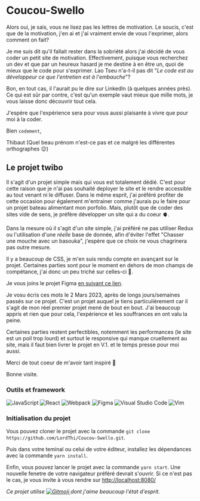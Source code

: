 # Coucou-Swello

Alors oui, je sais, vous ne lisez pas les lettres de motivation. Le soucis, c'est que de la motivation, j'en ai et j'ai vraiment envie de vous l'exprimer, alors comment on fait?

Je me suis dit qu'il fallait rester dans la sobriété alors j'ai décidé de vous coder un petit site de motivation. Effectivement, puisque vous recherchez un dev et que par un heureux hasard je me destine à en être un, quoi de mieux que le code pour s'exprimer.
Lao Tseu n'a-t-il pas dit "*Le code est au développeur ce que l'entretien est à l'embauche*"?

Bon, en tout cas, il l'aurait pu le dire sur LinkedIn (à quelques années près). Ce qui est sûr par contre, c'est qu'un exemple vaut mieux que mille mots, je vous laisse donc découvrir tout cela.

J'espère que l'expérience sera pour vous aussi plaisante à vivre que pour moi à la coder.

Bien `codement`,

Thibaut (Quel beau prénom n'est-ce pas et ce malgré les différentes orthographes 😉)

## Le projet twibo

Il s'agit d'un projet simple mais qui vous est totalement dédié. C'est pour cette raison que je n'ai pas souhaité deployer le site et le rendre accessible au tout venant ni le diffuser. Dans le même esprit, j'ai préféré profiter de cette occasion pour également m'entrainer comme j'aurais pu le faire pour un projet bateau alimentant mon porfolio. Mais, plutôt que de coder des sites vide de sens, je préfère développer un site qui a du coeur 🫀.

Dans la mesure où il s'agit d'un site simple, j'ai préféré ne pas utiliser Redux ou l'utilisation d'une *réelle* base de donnée, afin d'éviter l'effet "Chasser une mouche avec un basouka", j'espère que ce choix ne vous chagrinera pas outre mesure.

Il y a beaucoup de CSS, je m'en suis rendu compte en avançant sur le projet. Certaines parties sont pour le moment en dehors de mon champs de compétance, j'ai donc un peu triché sur celles-ci 🤫.  

Je vous joins le projet Figma [en suivant ce lien](https://www.figma.com/file/vK4UM2rTQxS53I5CJjB8nP/swello-project?t=fNaPov8Tc2pJKZ5z-1).  

Je vosu écris ces mots le 2 Mars 2023, après de longs jours/semaines passés sur ce projet. C'est un projet auquel je tiens particulièrement car il s'agit de mon réel premier projet mené de bout en bout. J'ai beaucoup appris et rien que pour cela, l'expérience et les souffrances en ont valu la peine.  

Certaines parties restent perfectibles, notemment les performances (le site est un poil trop lourd) et surtout le responsive qui manque cruellement au site, mais il faut bien livrer le projet en V.1. et le temps presse pour moi aussi.  

Merci de tout coeur de m'avoir tant inspiré 💙

Bonne visite.

### Outils et framework

![JavaScript](https://img.shields.io/badge/javascript-%23323330.svg?style=for-the-badge&logo=javascript&logoColor=%23F7DF1E)
![React](https://img.shields.io/badge/react-%2320232a.svg?style=for-the-badge&logo=react&logoColor=%2361DAFB)
![Webpack](https://img.shields.io/badge/webpack-%238DD6F9.svg?style=for-the-badge&logo=webpack&logoColor=black)
![Figma](https://img.shields.io/badge/figma-%23F24E1E.svg?style=for-the-badge&logo=figma&logoColor=white)
![Visual Studio Code](https://img.shields.io/badge/Visual%20Studio%20Code-0078d7.svg?style=for-the-badge&logo=visual-studio-code&logoColor=white)
![Vim](https://img.shields.io/badge/VIM-%2311AB00.svg?style=for-the-badge&logo=vim&logoColor=white)

### Initialisation du projet

Vous pouvez cloner le projet avec la commande `git clone https://github.com/LordThi/Coucou-Swello.git`.

Puis dans votre teminal ou celui de votre éditeur, installez les dépendances avec la commande `yarn install`.

Enfin, vous pouvez lancer le projet avec la commande `yarn start`. Une nouvelle fenetre de votre navigateur préféré devrait s'ouvrir. Si ce n'est pas le cas, je vous invite à vous rendre sur <http://localhost:8080/>

*Ce projet utilise <a href="https://gitmoji.dev">
  <img
    src="https://img.shields.io/badge/gitmoji-%20😜%20😍-FFDD67.svg?style=flat-square"
    alt="Gitmoji"
  />
</a> dont j'aime beaucoup l'état d'esprit.*
